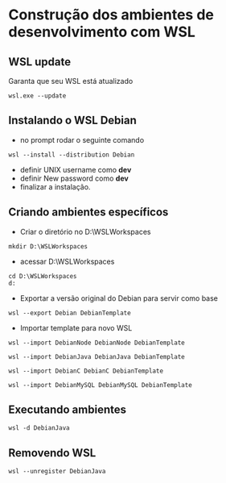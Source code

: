 # Construção dos ambientes de desenvolvimento com WSL

## WSL update

Garanta que seu WSL está atualizado

```console
wsl.exe --update
```

## Instalando o WSL Debian
- no prompt rodar o seguinte comando

```console
wsl --install --distribution Debian
```

- definir UNIX username como **dev**
- definir New password como **dev**
- finalizar a instalação.

## Criando ambientes específicos

- Criar o diretório no D:\WSLWorkspaces
```console
mkdir D:\WSLWorkspaces
```
- acessar D:\WSLWorkspaces
```console
cd D:\WSLWorkspaces
d:
```
- Exportar a versão original do Debian para servir como base
```console
wsl --export Debian DebianTemplate
```
- Importar template para novo WSL
```console
wsl --import DebianNode DebianNode DebianTemplate
```
```console
wsl --import DebianJava DebianJava DebianTemplate
```
```console
wsl --import DebianC DebianC DebianTemplate
```
```console
wsl --import DebianMySQL DebianMySQL DebianTemplate
```

## Executando ambientes

```console
wsl -d DebianJava
```

## Removendo WSL 

```console
wsl --unregister DebianJava 
```
